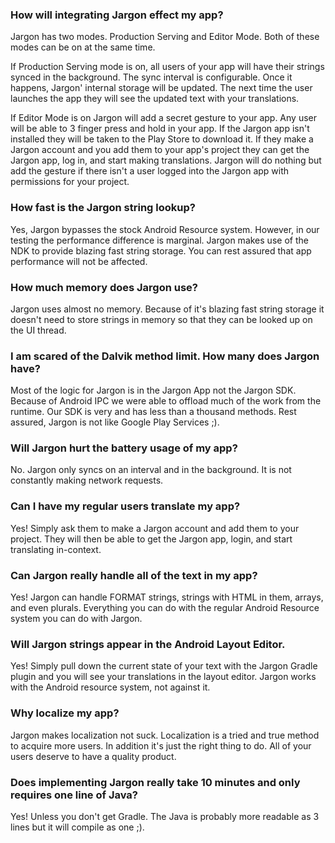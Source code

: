 ### How will integrating Jargon effect my app?

Jargon has two modes.  Production Serving and Editor Mode.  Both of these modes can be on at the same time.  

If Production Serving mode is on, all users of your app will have their strings synced in the background. The sync interval is configurable.  Once it happens, Jargon' internal storage will be updated.  The next time the user launches the app they will see the updated text with your translations.  

If Editor Mode is on Jargon will add a secret gesture to your app.  Any user will be able to 3 finger press and hold in your app.  If the Jargon app isn't installed they will be taken to the Play Store to download it.  If they make a Jargon account and you add them to your app's project they can get the Jargon app, log in, and start making translations.  Jargon will do nothing but add the gesture if there isn't a user logged into the Jargon app with permissions for your project.  

###  How fast is the Jargon string lookup?  

Yes, Jargon bypasses the stock Android Resource system. However, in our testing the performance difference is marginal.  Jargon makes use of the NDK to provide blazing fast string storage.  You can rest assured that app performance will not be affected.  

###  How much memory does Jargon use?

Jargon uses almost no memory.  Because of it's blazing fast string storage it doesn't need to store strings in memory so that they can be looked up on the UI thread.

### I am scared of the Dalvik method limit. How many does Jargon have?

Most of the logic for Jargon is in the Jargon App not the Jargon SDK.  Because of Android IPC we were able to offload much of the work from the runtime.  Our SDK is very and has less than a thousand methods.  Rest assured, Jargon is not like Google Play Services ;).

###  Will Jargon hurt the battery usage of my app?

No.  Jargon only syncs on an interval and in the background.  It is not constantly making network requests.

###  Can I have my regular users translate my app?

Yes!  Simply ask them to make a Jargon account and add them to your project.  They will then be able to get the Jargon app, login, and start translating in-context.


### Can Jargon really handle all of the text in my app?

Yes! Jargon can handle FORMAT strings, strings with HTML in them, arrays, and even plurals.  Everything you can do with the regular Android Resource system you can do with Jargon.

### Will Jargon strings appear in the Android Layout Editor.

Yes!  Simply pull down the current state of your text with the Jargon Gradle plugin and you will see your translations in the layout editor.  Jargon works with the Android resource system, not against it.  

### Why localize my app?

Jargon makes localization not suck.  Localization is a tried and true method to acquire more users.  In addition it's just the right thing to do.  All of your users deserve to have a quality product. 

### Does implementing Jargon really take 10 minutes and only requires one line of Java?

Yes!  Unless you don't get Gradle.  The Java is probably more readable as 3 lines but it will compile as one ;).
